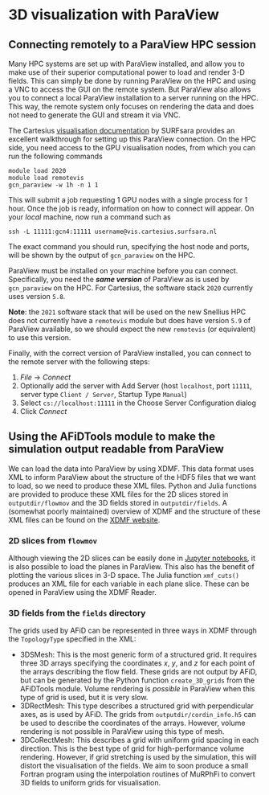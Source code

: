 # 3D visualization with ParaView

## Connecting remotely to a ParaView HPC session

Many HPC systems are set up with ParaView installed, and allow you to make use of their superior computational power to load and render 3-D fields.
This can simply be done by running ParaView on the HPC and using a VNC to access the GUI on the remote system.
But ParaView also allows you to connect a local ParaView installation to a server running on the HPC.
This way, the remote system only focuses on rendering the data and does not need to generate the GUI and stream it via VNC.

The Cartesius [visualisation documentation](https://userinfo.surfsara.nl/systems/cartesius/paraview_client_server) by SURFsara provides an excellent walkthrough for setting up this ParaView connection.
On the HPC side, you need access to the GPU visualisation nodes, from which you can run the following commands
```
module load 2020
module load remotevis
gcn_paraview -w 1h -n 1 1
```
This will submit a job requesting 1 GPU nodes with a single process for 1 hour.
Once the job is ready, information on how to connect will appear.
On your *local* machine, now run a command such as
```
ssh -L 11111:gcn4:11111 username@vis.cartesius.surfsara.nl
```
The exact command you should run, specifying the host node and ports, will be shown by the output of `gcn_paraview` on the HPC.

ParaView must be installed on your machine before you can connect.
Specifically, you need the **_same version_** of ParaView as is used by `gcn_paraview` on the HPC.
For Cartesius, the software stack `2020` currently uses version `5.8`.

**Note**: the `2021` software stack that will be used on the new Snellius HPC does not currently have a `remotevis` module but does have version `5.9` of ParaView available, so we should expect the new `remotevis` (or equivalent) to use this version.

Finally, with the correct version of ParaView installed, you can connect to the remote server with the following steps:

1. *File* -> *Connect*
2. Optionally add the server with Add Server (host `localhost`, port `11111`, server type `Client / Server`, Startup Type `Manual`)
3. Select `cs://localhost:11111` in the Choose Server Configuration dialog
4. Click *Connect*

## Using the AFiDTools module to make the simulation output readable from ParaView

We can load the data into ParaView by using XDMF.
This data format uses XML to inform ParaView about the structure of the HDF5 files that we want to load, so we need to produce these XML files.
Python and Julia functions are provided to produce these XML files for the 2D slices stored in `outputdir/flowmov` and the 3D fields stored in `outputdir/fields`.
A (somewhat poorly maintained) overview of XDMF and the structure of these XML files can be found on the [XDMF website](https://www.xdmf.org/index.php/XDMF_Model_and_Format).

### 2D slices from `flowmov`
Although viewing the 2D slices can be easily done in [Jupyter notebooks](./jupyter.html), it is also possible to load the planes in ParaView.
This also has the benefit of plotting the various slices in 3-D space.
The Julia function `xmf_cuts()` produces an XML file for each variable in each plane slice.
These can be opened in ParaView using the XDMF Reader.

### 3D fields from the `fields` directory
The grids used by AFiD can be represented in three ways in XDMF through the `TopologyType` specified in the XML:

- 3DSMesh: This is the most generic form of a structured grid. It requires three 3D arrays specifying the coordinates $x$, $y$, and $z$ for each point of the arrays describing the flow field. These grids are not output by AFiD, but can be generated by the Python function `create_3D_grids` from the AFiDTools module. Volume rendering is *possible* in ParaView when this type of grid is used, but it is very slow.
- 3DRectMesh: This type describes a structured grid with perpendicular axes, as is used by AFiD. The grids from `outputdir/cordin_info.h5` can be used to describe the coordinates of the arrays. However, volume rendering is not possible in ParaView using this type of mesh.
- 3DCoRectMesh: This describes a grid with uniform grid spacing in each direction. This is the best type of grid for high-performance volume rendering. However, if grid stretching is used by the simulation, this will distort the visualisation of the fields. We aim to soon produce a small Fortran program using the interpolation routines of MuRPhFi to convert 3D fields to uniform grids for visualisation.